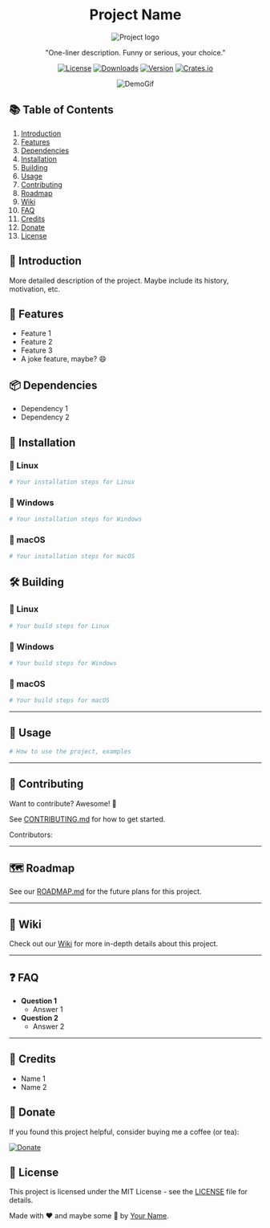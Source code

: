 <div align="center">

  # Project Name

  ![Project logo](path/to/logo.png)

  "One-liner description. Funny or serious, your choice."

  [![License](https://img.shields.io/badge/License-MIT-blue.svg)](LICENSE)
  [![Downloads](https://img.shields.io/github/downloads/your-username/your-repo/total.svg)](https://github.com/your-username/your-repo)
  [![Version](https://img.shields.io/pypi/v/your-package-name.svg)](https://pypi.org/project/your-package-name/)
  [![Crates.io](https://img.shields.io/crates/v/your-crate.svg)](https://crates.io/crates/your-crate)

  ![DemoGif](path/to/gif.png)

</div>

## 📚 Table of Contents

1. [Introduction](#-introduction)
2. [Features](#-features)
3. [Dependencies](#-dependencies)
4. [Installation](#-installation)
5. [Building](#-building)
6. [Usage](#-usage)
7. [Contributing](#-contributing)
8. [Roadmap](#-roadmap)
9. [Wiki](#-wiki)
10. [FAQ](#-faq)
11. [Credits](#-credits)
12. [Donate](#-donate)
13. [License](#-license)

## 👋 Introduction

More detailed description of the project. Maybe include its history, motivation, etc.

## 🎨 Features

- Feature 1
- Feature 2
- Feature 3
- A joke feature, maybe? 😄

## 📦 Dependencies

- Dependency 1
- Dependency 2

## 💾 Installation

### 🐧 Linux

```bash
# Your installation steps for Linux
```

### 🐌 Windows

```powershell
# Your installation steps for Windows
```

### 🍎 macOS

```zsh
# Your installation steps for macOS
```

## 🛠 Building

### 🐧 Linux

```bash
# Your build steps for Linux
```

### 🐌 Windows

```powershell
# Your build steps for Windows
```

### 🍎 macOS

```zsh
# Your build steps for macOS
```

---

## 🚀 Usage

```bash
# How to use the project, examples
```

---

## 🤝 Contributing

Want to contribute? Awesome! 🎉

See [CONTRIBUTING.md](CONTRIBUTING.md) for how to get started.

Contributors:

---

## 🗺 Roadmap

See our [ROADMAP.md](ROADMAP.md) for the future plans for this project.

---

## 📖 Wiki

Check out our [Wiki](your-wiki-link) for more in-depth details about this project.

---

## ❓ FAQ

- **Question 1**
  - Answer 1
- **Question 2**
  - Answer 2

---

## 💖 Credits

- Name 1
- Name 2

## 🎁 Donate

If you found this project helpful, consider buying me a coffee (or tea):

[![Donate](your-donate-link-here)](your-donate-link-here)

## 📜 License

This project is licensed under the MIT License - see the [LICENSE](LICENSE) file for details.

Made with ❤️ and maybe some 🍵 by [Your Name](your-profile-link).
